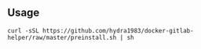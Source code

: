 ## Usage

```shell
curl -sSL https://github.com/hydra1983/docker-gitlab-helper/raw/master/preinstall.sh | sh
```